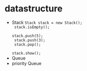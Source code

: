 # datastructure
* Stack 
<code>Stack stack = new Stack();<br/>
stack.isEmpty();<br/>
stack.push(5);<br/>
stack.push(3);<br/>
stack.pop();<br/>
stack.show();</code>
* Queue
* priority Queue
